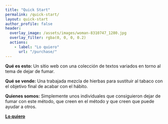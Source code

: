 ```yaml
---
title: "Quick Start"
permalink: /quick-start/
layout: quick-start
author_profile: false
header:
  overlay_image: /assets/images/woman-8310747_1280.jpg
  overlay_filter: rgba(0, 0, 0, 0.2)
  actions:
    - label: "Lo quiero"
      url: "/purchase/"
---
```


**Qué es esto:** Un sitio web con una colección de textos variados en torno al tema de dejar de fumar.

**Qué se vende:** Una trabajada mezcla de hierbas para sustituir al tabaco con el objetivo final de acabar con el hábito.

**Quienes somos:** Simplemente unos individuales que consiguieron dejar de fumar con este método, que creen en el método y que creen que puede ayudar a otros.

[**Lo quiero**](../purchase/)